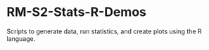 # RM-S2-Stats-R-Demos
Scripts to generate data, run statistics, and create plots using the R language.
